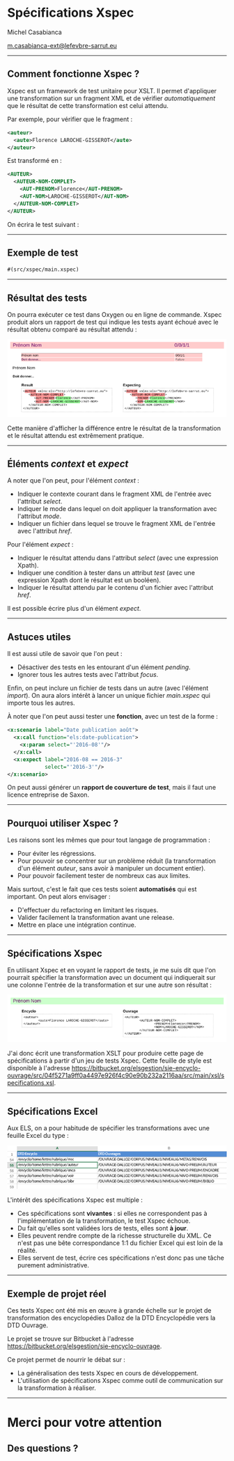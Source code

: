Spécifications Xspec
====================

Michel Casabianca

m.casabianca-ext@lefevbre-sarrut.eu

---
Comment fonctionne Xspec ?
--------------------------

Xspec est un framework de test unitaire pour XSLT. Il permet d'appliquer une transformation sur un fragment XML et de vérifier *automatiquement* que le résultat de cette transformation est celui attendu.

Par exemple, pour vérifier que le fragment :

```xml
<auteur>
  <aute>Florence LAROCHE-GISSEROT</aute>
</auteur>
```

Est transformé en :

```xml
<AUTEUR>
  <AUTEUR-NOM-COMPLET>
    <AUT-PRENOM>Florence</AUT-PRENOM>
    <AUT-NOM>LAROCHE-GISSEROT</AUT-NOM>
  </AUTEUR-NOM-COMPLET>
</AUTEUR>
```

On écrira le test suivant :

---
Exemple de test
---------------

```xml
#(src/xspec/main.xspec)
```

---
Résultat des tests
------------------

On pourra exécuter ce test dans Oxygen ou en ligne de commande. Xspec produit alors un rapport de test qui indique les tests ayant échoué avec le résultat obtenu comparé au résultat attendu :

![Test en échec](img/echec-test.png)

Cette manière d'afficher la différence entre le résultat de la transformation et le résultat attendu est extrêmement pratique.

---
Éléments *context* et *expect*
------------------------------

A noter que l'on peut, pour l'élément *context* :

- Indiquer le contexte courant dans le fragment XML de l'entrée avec l'attribut *select*.
- Indiquer le mode dans lequel on doit appliquer la transformation avec l'attribut *mode*.
- Indiquer un fichier dans lequel se trouve le fragment XML de l'entrée avec l'attribut *href*.

Pour l'élément *expect* :

- Indiquer le résultat attendu dans l'attribut *select* (avec une expression Xpath).
- Indiquer une condition à tester dans un attribut *test* (avec une expression Xpath dont le résultat est un booléen).
- Indiquer le résultat attendu par le contenu d'un fichier avec l'attribut *href*.

Il est possible écrire plus d'un élément *expect*.

---
Astuces utiles
--------------

Il est aussi utile de savoir que l'on peut :

- Désactiver des tests en les entourant d'un élément *pending*.
- Ignorer tous les autres tests avec l'attribut *focus*.

Enfin, on peut inclure un fichier de tests dans un autre (avec l'élément *import*). On aura alors intérêt à lancer un unique fichier *main.xspec* qui importe tous les autres.

À noter que l'on peut aussi tester une **fonction**, avec un test de la forme :

```xml
<x:scenario label="Date publication août">
  <x:call function="els:date-publication">
    <x:param select="'2016-08'"/>
  </x:call>
  <x:expect label="2016-08 == 2016-3"
            select="'2016-3'"/>
</x:scenario>
```

On peut aussi générer un **rapport de couverture de test**, mais il faut une licence entreprise de Saxon.

---
Pourquoi utiliser Xspec ?
-------------------------

Les raisons sont les mêmes que pour tout langage de programmation :

- Pour éviter les régressions.
- Pour pouvoir se concentrer sur un problème réduit (la transformation d'un élément *auteur*, sans avoir à manipuler un document entier).
- Pour pouvoir facilement tester de nombreux cas aux limites.

Mais surtout, c'est le fait que ces tests soient **automatisés** qui est important. On peut alors envisager :

- D'effectuer du refactoring en limitant les risques.
- Valider facilement la transformation avant une release.
- Mettre en place une intégration continue.

---
Spécifications Xspec
--------------------

En utilisant Xspec et en voyant le rapport de tests, je me suis dit que l'on pourrait spécifier la transformation avec un document qui indiquerait sur une colonne l'entrée de la transformation et sur une autre son résultat :

![Spécifications](img/specifications.png)

J'ai donc écrit une transformation XSLT pour produire cette page de spécifications à partir d'un jeu de tests Xspec. Cette feuille de style est disponible à l'adresse <https://bitbucket.org/elsgestion/sie-encyclo-ouvrage/src/04f5271a9ff0a4497e926f4c90e90b232a2116aa/src/main/xsl/specifications.xsl>.

---
Spécifications Excel
--------------------

Aux ELS, on a pour habitude de spécifier les transformations avec une feuille Excel du type :

![Spécification Excel](img/excel.png)

L'intérêt des spécifications Xspec est multiple :

- Ces spécifications sont **vivantes** : si elles ne correspondent pas à l'implémentation de la transformation, le test Xspec échoue.
- Du fait qu'elles sont validées lors de tests, elles sont **à jour**.
- Elles peuvent rendre compte de la richesse structurelle du XML. Ce n'est pas une bête correspondance 1:1 du fichier Excel qui est loin de la réalité.
- Elles servent de test, écrire ces spécifications n'est donc pas une tâche purement administrative.

---
Exemple de projet réel
----------------------

Ces tests Xspec ont été mis en œuvre à grande échelle sur le projet de transformation des encyclopédies Dalloz de la DTD Encyclopédie vers la DTD Ouvrage.

Le projet se trouve sur Bitbucket à l'adresse <https://bitbucket.org/elsgestion/sie-encyclo-ouvrage>.

Ce projet permet de nourrir le débat sur :

- La généralisation des tests Xspec en cours de développement.
- L'utilisation de spécifications Xspec comme outil de communication sur la transformation à réaliser.

---
Merci pour votre attention
==========================

Des questions ?
---------------
